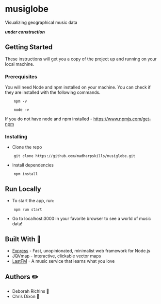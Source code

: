 # musiglobe

Visualizing geographical music data 

***under construction***

## Getting Started 

These instructions will get you a copy of the project up and running on your local machine.

### Prerequisites

You will need Node and npm installed on your machine.  You can check if they are installed with the following commands. 

```
    npm -v
```
```
    node -v
```
If you do not have node and npm installed - https://www.npmjs.com/get-npm

### Installing

* Clone the repo

```
    git clone https://github.com/madharpskills/musiglobe.git
```

* Install dependencies

```
    npm install
```

## Run Locally

* To start the app, run:
```
    npm run start
```
* Go to localhost:3000 in your favorite browser to see a world of music data!


## Built With 👷
* [Express](https://expressjs.com/) - Fast, unopinionated, minimalist web framework for Node.js 
* [JQVmap](https://www.10bestdesign.com/jqvmap/) - Interactive, clickable vector maps
* [LastFM](https://www.last.fm/api/intro) - A music service that learns what you love


## Authors ✏️

* Deborah Richins 🍜 
* Chris Dixon 🐼